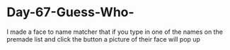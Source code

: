 # Day-67-Guess-Who-
I made a face to name matcher that if you type in one of the names on the premade list and click the button a picture of their face will pop up
